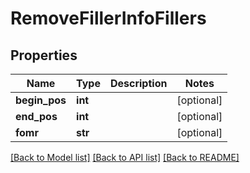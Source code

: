 # RemoveFillerInfoFillers

## Properties
Name | Type | Description | Notes
------------ | ------------- | ------------- | -------------
**begin_pos** | **int** |  | [optional] 
**end_pos** | **int** |  | [optional] 
**fomr** | **str** |  | [optional] 

[[Back to Model list]](../README.md#documentation-for-models) [[Back to API list]](../README.md#documentation-for-api-endpoints) [[Back to README]](../README.md)

